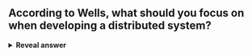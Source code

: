 ## According to Wells, what should you focus on when developing a distributed system?
<details>
<summary><b>Reveal answer</b></summary>
Resillience and Redundancy
</details>
